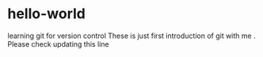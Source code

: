 # hello-world
learning git for version control
These is just first introduction of git with me .
Please check updating this line
